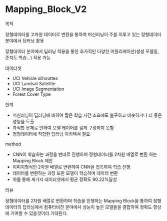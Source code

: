 # Mapping_Block_V2
목적

정형데이터를 고차원 데이터로 변환을 통하여 머신러닝이 주를 이루고 있는 정형데이터 분야에서 딥러닝 활용

정형데이터 분야에서 딥러닝 적용을 통한 추가적인 다양한 어플리케이션(생성 모델링, 준지도 학습…) 적용 가능

데이터셋

- UCI Vehicle silhouttes
- UCI Landsat Satellite
- UCI Image Segmentation
- Forest Cover Type

한계

- 머신러닝이 딥러닝에 비하여 짧은 학습 시간 소요에도 불구하고 비슷하거나 더 좋은 성능을 도출
- 과적합 문제로 인하여 모델 레이어를 깊게 구성하지 못함
- 정형데이터에 적합한 딥러닝 아키텍쳐 필요

method

- CNN이 학습하는 과정을 반대로 진행하여 정형데이터를 2차원 배열로 변환 하는 Mapping Block 제안
- 이미지형식인 2차원 배열로 변환하여 CNN을 접목하여 학습 진행
- 데이터를 변환하는 과정 또한 모델이 학습하며 데이터 변환
- 위를 통해 세가지 데이터셋에서 평균 정확도 90.22%달성

리뷰

정형데이터를 2차원 배열로 변환하며 학습을 진행하는 Mapping Block을 통하여 정형데이터의 딥러닝에서 컴퓨터비전 분야에서 성능이 높은 모델들을 결합하여 정확도 향상에 기여할 수 있을것이라 기대된다.
